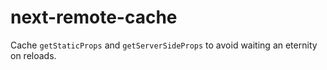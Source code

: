 # next-remote-cache
Cache `getStaticProps` and `getServerSideProps` to avoid waiting an eternity on reloads.

